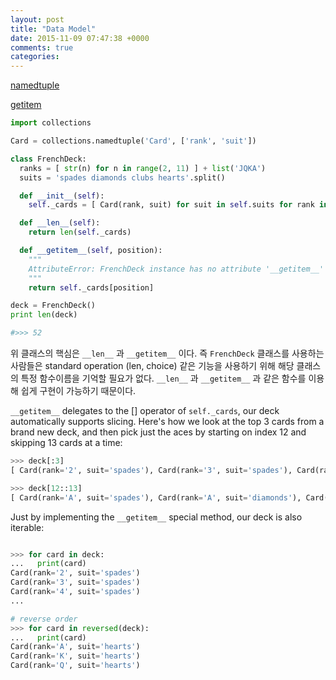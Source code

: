 ```yaml
---
layout: post
title: "Data Model"
date: 2015-11-09 07:47:38 +0000
comments: true
categories: 
---
```


[namedtuple](https://www.reddit.com/r/Python/comments/3qw7m4/improving_your_code_readability_with_namedtuples/)

[getitem](http://blog.weirdx.io/python-__getitem__과-slice의-이해/)

```python
import collections

Card = collections.namedtuple('Card', ['rank', 'suit'])

class FrenchDeck:
  ranks = [ str(n) for n in range(2, 11) ] + list('JQKA')
  suits = 'spades diamonds clubs hearts'.split()

  def __init__(self):
    self._cards = [ Card(rank, suit) for suit in self.suits for rank in self.ranks ]

  def __len__(self):
    return len(self._cards)

  def __getitem__(self, position):
    """
    AttributeError: FrenchDeck instance has no attribute '__getitem__'
    """
    return self._cards[position]

deck = FrenchDeck()
print len(deck)

#>>> 52

```

위 클래스의 핵심은 `__len__` 과 `__getitem__` 이다. 즉 `FrenchDeck` 클래스를 사용하는 사람들은 standard operation (len, choice) 같은 기능을 사용하기 위해 해당 클래스의 특정 함수이름을 기억할 필요가 없다. `__len__` 과 `__getitem__` 과 같은 함수를 이용해 쉽게 구현이 가능하기 때문이다.

`__getitem__` delegates to the [] operator of `self._cards`, our deck automatically supports slicing. Here's how we look at the top 3 cards from a brand new deck, and then pick just the aces by starting on index 12 and skipping 13 cards at a time:

```python
>>> deck[:3]
[ Card(rank='2', suit='spades'), Card(rank='3', suit='spades'), Card(rank='4', suit='spades') ]

>>> deck[12::13]
[ Card(rank='A', suit='spades'), Card(rank='A', suit='diamonds'), Card(rank='A', suit='clubs'), Card(rank='A', suit='hearts') ]

```

Just by implementing the `__getitem__` special method, our deck is also iterable:

```python

>>> for card in deck:
...   print(card)
Card(rank='2', suit='spades')
Card(rank='3', suit='spades')
Card(rank='4', suit='spades')
...

# reverse order
>>> for card in reversed(deck):
...   print(card)
Card(rank='A', suit='hearts')
Card(rank='K', suit='hearts')
Card(rank='Q', suit='hearts')

```








